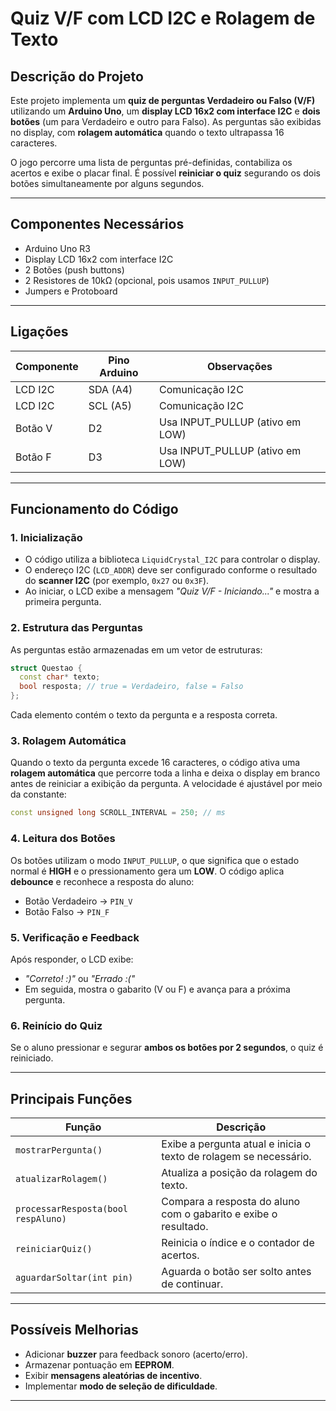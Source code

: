 # Quiz V/F com LCD I2C e Rolagem de Texto

## Descrição do Projeto

Este projeto implementa um **quiz de perguntas Verdadeiro ou Falso (V/F)** utilizando um **Arduino Uno**, um **display LCD 16x2 com interface I2C** e **dois botões** (um para Verdadeiro e outro para Falso). As perguntas são exibidas no display, com **rolagem automática** quando o texto ultrapassa 16 caracteres.

O jogo percorre uma lista de perguntas pré-definidas, contabiliza os acertos e exibe o placar final. É possível **reiniciar o quiz** segurando os dois botões simultaneamente por alguns segundos.

---

## Componentes Necessários

* Arduino Uno R3
* Display LCD 16x2 com interface I2C
* 2 Botões (push buttons)
* 2 Resistores de 10kΩ (opcional, pois usamos `INPUT_PULLUP`)
* Jumpers e Protoboard

---

## Ligações

| Componente | Pino Arduino | Observações                     |
| ---------- | ------------ | ------------------------------- |
| LCD I2C    | SDA (A4)     | Comunicação I2C                 |
| LCD I2C    | SCL (A5)     | Comunicação I2C                 |
| Botão V    | D2           | Usa INPUT_PULLUP (ativo em LOW) |
| Botão F    | D3           | Usa INPUT_PULLUP (ativo em LOW) |

---

## Funcionamento do Código

### 1. Inicialização

* O código utiliza a biblioteca `LiquidCrystal_I2C` para controlar o display.
* O endereço I2C (`LCD_ADDR`) deve ser configurado conforme o resultado do **scanner I2C** (por exemplo, `0x27` ou `0x3F`).
* Ao iniciar, o LCD exibe a mensagem *"Quiz V/F - Iniciando..."* e mostra a primeira pergunta.

### 2. Estrutura das Perguntas

As perguntas estão armazenadas em um vetor de estruturas:

```cpp
struct Questao {
  const char* texto;
  bool resposta; // true = Verdadeiro, false = Falso
};
```

Cada elemento contém o texto da pergunta e a resposta correta.

### 3. Rolagem Automática

Quando o texto da pergunta excede 16 caracteres, o código ativa uma **rolagem automática** que percorre toda a linha e deixa o display em branco antes de reiniciar a exibição da pergunta. A velocidade é ajustável por meio da constante:

```cpp
const unsigned long SCROLL_INTERVAL = 250; // ms
```

### 4. Leitura dos Botões

Os botões utilizam o modo `INPUT_PULLUP`, o que significa que o estado normal é **HIGH** e o pressionamento gera um **LOW**. O código aplica **debounce** e reconhece a resposta do aluno:

* Botão Verdadeiro → `PIN_V`
* Botão Falso → `PIN_F`

### 5. Verificação e Feedback

Após responder, o LCD exibe:

* *"Correto! :)"* ou *"Errado :("*
* Em seguida, mostra o gabarito (V ou F) e avança para a próxima pergunta.

### 6. Reinício do Quiz

Se o aluno pressionar e segurar **ambos os botões por 2 segundos**, o quiz é reiniciado.

---

## Principais Funções

| Função                              | Descrição                                                         |
| ----------------------------------- | ----------------------------------------------------------------- |
| `mostrarPergunta()`                 | Exibe a pergunta atual e inicia o texto de rolagem se necessário. |
| `atualizarRolagem()`                | Atualiza a posição da rolagem do texto.                           |
| `processarResposta(bool respAluno)` | Compara a resposta do aluno com o gabarito e exibe o resultado.   |
| `reiniciarQuiz()`                   | Reinicia o índice e o contador de acertos.                        |
| `aguardarSoltar(int pin)`           | Aguarda o botão ser solto antes de continuar.                     |

---

## Possíveis Melhorias

* Adicionar **buzzer** para feedback sonoro (acerto/erro).
* Armazenar pontuação em **EEPROM**.
* Exibir **mensagens aleatórias de incentivo**.
* Implementar **modo de seleção de dificuldade**.

---


